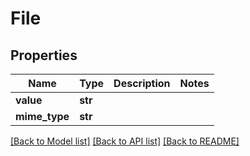 # File

## Properties
Name | Type | Description | Notes
------------ | ------------- | ------------- | -------------
**value** | **str** |  | 
**mime_type** | **str** |  | 

[[Back to Model list]](../README.md#documentation-for-models) [[Back to API list]](../README.md#documentation-for-api-endpoints) [[Back to README]](../README.md)

